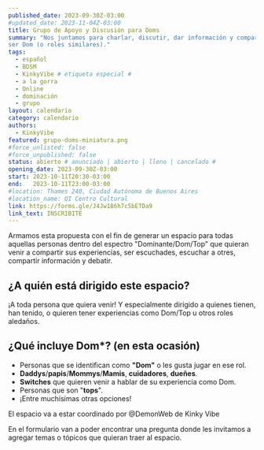 ```yaml
---
published_date: 2023-09-30Z-03:00
#updated_date: 2023-11-04Z-03:00
title: Grupo de Apoyo y Discusión para Doms
summary: "Nos juntamos para charlar, discutir, dar información y compartir experiencias relacionadas a
ser Dom (o roles similares)."
tags:
  - español
  - BDSM
  - KinkyVibe # etiqueta especial #
  - a la gorra
  - Online
  - dominación
  - grupo
layout: calendario
category: calendario
authors:
  - KinkyVibe
featured: grupo-doms-miniatura.png
#force_unlisted: false
#force_unpublished: false
status: abierto # anunciado | abierto | lleno | cancelado #
opening_date: 2023-09-30Z-03:00
start: 2023-10-11T20:30-03:00
end:   2023-10-11T23:00-03:00
#location: Thames 240, Ciudad Autónoma de Buenos Aires
#location_name: QI Centro Cultural
link: https://forms.gle/J4Jw186h7c5bETDa9
link_text: INSCRIBITE
---
```


Armamos esta propuesta con el fin de generar un espacio para todas aquellas personas dentro del espectro "Dominante/Dom/Top" que quieran venir a compartir sus experiencias, ser escuchades, escuchar a otres, compartir información y debatir. 

## ¿A quién está dirigido este espacio? ##

¡A toda persona que quiera venir! Y especialmente dirigido a quienes tienen, han tenido, o quieren tener experiencias como Dom/Top u otros roles aledaños. 

## ¿Qué incluye Dom*? (en esta ocasión) ##

- Personas que se identifican como **"Dom"** o les gusta jugar en ese rol.
- **Daddys**/**papis**/**Mommys**/**Mamis**, **cuidadores**, **dueñes**.
- **Switches** que quieren venir a hablar de su experiencia como Dom.
- Personas que son "**tops**".
- ¡Entre muchísimas otras opciones!

El espacio va a estar coordinado por @DemonWeb de Kinky Vibe

En el formulario van a poder encontrar una pregunta donde les invitamos a agregar temas o tópicos que quieran traer al espacio.